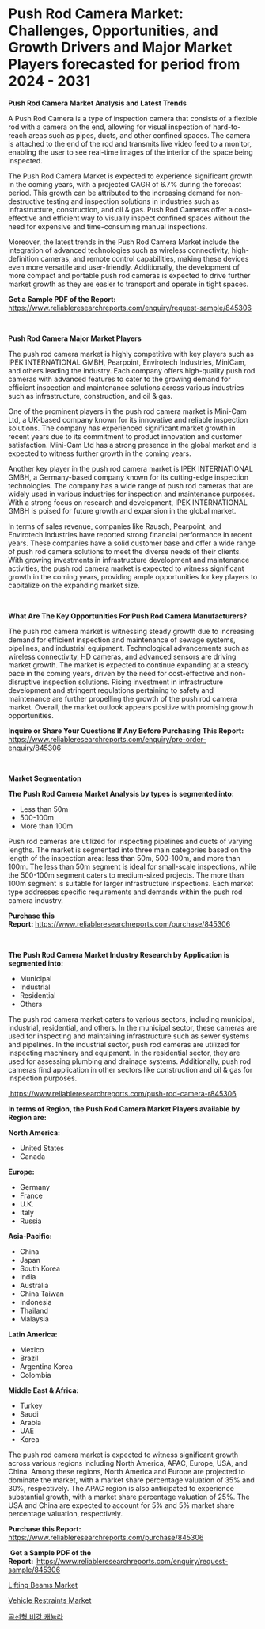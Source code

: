 <p><h1>Push Rod Camera Market: Challenges, Opportunities, and Growth Drivers and Major Market Players forecasted for period from 2024 - 2031</h1></p><p><strong>Push Rod Camera Market Analysis and Latest Trends</strong></p>
<p><p>A Push Rod Camera is a type of inspection camera that consists of a flexible rod with a camera on the end, allowing for visual inspection of hard-to-reach areas such as pipes, ducts, and other confined spaces. The camera is attached to the end of the rod and transmits live video feed to a monitor, enabling the user to see real-time images of the interior of the space being inspected.</p><p>The Push Rod Camera Market is expected to experience significant growth in the coming years, with a projected CAGR of 6.7% during the forecast period. This growth can be attributed to the increasing demand for non-destructive testing and inspection solutions in industries such as infrastructure, construction, and oil & gas. Push Rod Cameras offer a cost-effective and efficient way to visually inspect confined spaces without the need for expensive and time-consuming manual inspections.</p><p>Moreover, the latest trends in the Push Rod Camera Market include the integration of advanced technologies such as wireless connectivity, high-definition cameras, and remote control capabilities, making these devices even more versatile and user-friendly. Additionally, the development of more compact and portable push rod cameras is expected to drive further market growth as they are easier to transport and operate in tight spaces.</p></p>
<p><strong>Get a Sample PDF of the Report:&nbsp;</strong> <a href="https://www.reliableresearchreports.com/enquiry/request-sample/845306">https://www.reliableresearchreports.com/enquiry/request-sample/845306</a></p>
<p>&nbsp;</p>
<p><strong>Push Rod Camera Major Market Players</strong></p>
<p><p>The push rod camera market is highly competitive with key players such as IPEK INTERNATIONAL GMBH, Pearpoint, Envirotech Industries, MiniCam, and others leading the industry. Each company offers high-quality push rod cameras with advanced features to cater to the growing demand for efficient inspection and maintenance solutions across various industries such as infrastructure, construction, and oil & gas.</p><p>One of the prominent players in the push rod camera market is Mini-Cam Ltd, a UK-based company known for its innovative and reliable inspection solutions. The company has experienced significant market growth in recent years due to its commitment to product innovation and customer satisfaction. Mini-Cam Ltd has a strong presence in the global market and is expected to witness further growth in the coming years.</p><p>Another key player in the push rod camera market is IPEK INTERNATIONAL GMBH, a Germany-based company known for its cutting-edge inspection technologies. The company has a wide range of push rod cameras that are widely used in various industries for inspection and maintenance purposes. With a strong focus on research and development, IPEK INTERNATIONAL GMBH is poised for future growth and expansion in the global market.</p><p>In terms of sales revenue, companies like Rausch, Pearpoint, and Envirotech Industries have reported strong financial performance in recent years. These companies have a solid customer base and offer a wide range of push rod camera solutions to meet the diverse needs of their clients. With growing investments in infrastructure development and maintenance activities, the push rod camera market is expected to witness significant growth in the coming years, providing ample opportunities for key players to capitalize on the expanding market size.</p></p>
<p>&nbsp;</p>
<p><strong>What Are The Key Opportunities For Push Rod Camera Manufacturers?</strong></p>
<p><p>The push rod camera market is witnessing steady growth due to increasing demand for efficient inspection and maintenance of sewage systems, pipelines, and industrial equipment. Technological advancements such as wireless connectivity, HD cameras, and advanced sensors are driving market growth. The market is expected to continue expanding at a steady pace in the coming years, driven by the need for cost-effective and non-disruptive inspection solutions. Rising investment in infrastructure development and stringent regulations pertaining to safety and maintenance are further propelling the growth of the push rod camera market. Overall, the market outlook appears positive with promising growth opportunities.</p></p>
<p><strong>Inquire or Share Your Questions If Any Before Purchasing This Report:</strong> <a href="https://www.reliableresearchreports.com/enquiry/pre-order-enquiry/845306">https://www.reliableresearchreports.com/enquiry/pre-order-enquiry/845306</a></p>
<p>&nbsp;</p>
<p><strong>Market Segmentation</strong></p>
<p><strong>The Push Rod Camera Market Analysis by types is segmented into:</strong></p>
<p><ul><li>Less than 50m</li><li>500-100m</li><li>More than 100m</li></ul></p>
<p><p>Push rod cameras are utilized for inspecting pipelines and ducts of varying lengths. The market is segmented into three main categories based on the length of the inspection area: less than 50m, 500-100m, and more than 100m. The less than 50m segment is ideal for small-scale inspections, while the 500-100m segment caters to medium-sized projects. The more than 100m segment is suitable for larger infrastructure inspections. Each market type addresses specific requirements and demands within the push rod camera industry.</p></p>
<p><strong>Purchase this Report:&nbsp;</strong><a href="https://www.reliableresearchreports.com/purchase/845306">https://www.reliableresearchreports.com/purchase/845306</a></p>
<p>&nbsp;</p>
<p><strong>The Push Rod Camera Market Industry Research by Application is segmented into:</strong></p>
<p><ul><li>Municipal</li><li>Industrial</li><li>Residential</li><li>Others</li></ul></p>
<p><p>The push rod camera market caters to various sectors, including municipal, industrial, residential, and others. In the municipal sector, these cameras are used for inspecting and maintaining infrastructure such as sewer systems and pipelines. In the industrial sector, push rod cameras are utilized for inspecting machinery and equipment. In the residential sector, they are used for assessing plumbing and drainage systems. Additionally, push rod cameras find application in other sectors like construction and oil & gas for inspection purposes.</p></p>
<p><a href="https://www.reliableresearchreports.com/push-rod-camera-r845306">&nbsp;https://www.reliableresearchreports.com/push-rod-camera-r845306</a></p>
<p><strong>In terms of Region, the Push Rod Camera Market Players available by Region are:</strong></p>
<p>
    <p> <strong> North America: </strong>
        <ul>
            <li>United States</li>
            <li>Canada</li>
        </ul>
        </p> 
    <p> <strong> Europe: </strong>
        <ul>
            <li>Germany</li>
            <li>France</li>
            <li>U.K.</li>
            <li>Italy</li>
            <li>Russia</li>
        </ul>
        </p> 
    <p> <strong> Asia-Pacific: </strong>
        <ul>
            <li>China</li>
            <li>Japan</li>
            <li>South Korea</li>
            <li>India</li>
            <li>Australia</li>
            <li>China Taiwan</li>
            <li>Indonesia</li>
            <li>Thailand</li>
            <li>Malaysia</li>
        </ul>
        </p> 
    <p> <strong> Latin America: </strong>
        <ul>
            <li>Mexico</li>
            <li>Brazil</li>
            <li>Argentina Korea</li>
            <li>Colombia</li>
        </ul>
        </p> 
    <p> <strong> Middle East & Africa: </strong>
        <ul>
            <li>Turkey</li>
            <li>Saudi</li>
            <li>Arabia</li>
            <li>UAE</li>
            <li>Korea</li>
        </ul>
    </p>
    </p>
<p><p>The push rod camera market is expected to witness significant growth across various regions including North America, APAC, Europe, USA, and China. Among these regions, North America and Europe are projected to dominate the market, with a market share percentage valuation of 35% and 30%, respectively. The APAC region is also anticipated to experience substantial growth, with a market share percentage valuation of 25%. The USA and China are expected to account for 5% and 5% market share percentage valuation, respectively.</p></p>
<p><strong>Purchase this Report: </strong><a href="https://www.reliableresearchreports.com/purchase/845306">https://www.reliableresearchreports.com/purchase/845306</a></p>
<p>&nbsp;<strong>Get a Sample PDF of the Report:&nbsp;&nbsp;</strong><a href="https://www.reliableresearchreports.com/enquiry/request-sample/845306">https://www.reliableresearchreports.com/enquiry/request-sample/845306</a></p>
<p><strong></strong></p>
<p><p><a href="https://github.com/Sarissaschmalingtr6fz2739/Market-Research-Report-List-2/blob/main/lifting-beams-market.md">Lifting Beams Market</a></p><p><a href="https://github.com/jodemen/Market-Research-Report-List-2/blob/main/vehicle-restraints-market.md">Vehicle Restraints Market</a></p><p><a href="https://github.com/wallacBahrtyinger567686/Market-Research-Report-List-1/blob/main/339049926535.md">곡선형 비강 캐뉼라</a></p></p>